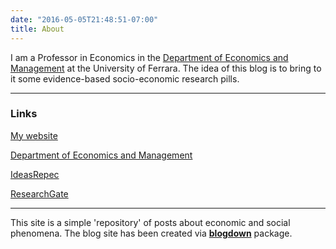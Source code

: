 ```yaml
---
date: "2016-05-05T21:48:51-07:00"
title: About
---
```


I am a Professor in Economics in the [Department of Economics and Management](http://eco.unife.it/it) at the University of Ferrara.
The idea of this blog is to bring to it some evidence-based socio-economic research pills.

-----



### Links
[My website](https://davideantonioli.github.io/)

[Department of Economics and Management](http://eco.unife.it/it)

[IdeasRepec](http://ideas.repec.org/f/pan296.html)

[ResearchGate](https://www.researchgate.net/profile/Davide_Antonioli)

-----

This site is a simple 'repository' of posts about economic and social phenomena. 
The blog site has been created via [**blogdown**](https://github.com/rstudio/blogdown) package. 


